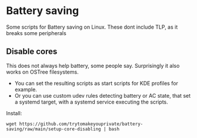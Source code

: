 # Battery saving
Some scripts for Battery saving on Linux. These dont include TLP, as it breaks some peripherals

## Disable cores

This does not always help battery, some people say. Surprisingly it also works on OSTree filesystems.

- You can set the resulting scripts as start scripts for KDE profiles for example.
- Or you can use custom udev rules detecting battery or AC state, that set a systemd target, with a systemd service executing the scripts.

Install:

```
wget https://github.com/trytomakeyouprivate/battery-saving/raw/main/setup-core-disabling | bash
```
